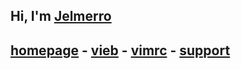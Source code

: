 ## Hi, I'm [Jelmerro](https://jelmerro.nl)

## [homepage](https://jelmerro.nl) - [vieb](https://github.com/Jelmerro/Vieb) - [vimrc](https://github.com/Jelmerro/vimrc) - [support](https://github.com/sponsors/jelmerro)
